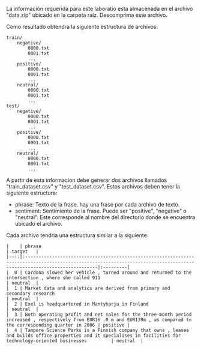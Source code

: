 La información requerida para este laboratio esta almacenada en el archivo 
"data.zip" ubicado en la carpeta raíz. Descomprima este archivo. 

Como resultado obtendra la siguiente estructura de archivos:

```
train/
    negative/
        0000.txt
        0001.txt
        ...
    positive/
        0000.txt
        0001.txt
        ...
    neutral/
        0000.txt
        0001.txt
        ...
test/
    negative/
        0000.txt
        0001.txt
        ...
    positive/
        0000.txt
        0001.txt
        ...
    neutral/
        0000.txt
        0001.txt
        ...
```

A partir de esta informacion debe generar dos archivos llamados "train_dataset.csv" y 
"test_dataset.csv". Estos archivos deben tener la siguiente estructura:

* phrase: Texto de la frase. hay una frase por cada archivo de texto.
* sentiment: Sentimiento de la frase. Puede ser "positive", "negative" o "neutral". Este corresponde al nombre del directorio donde se encuentra ubicado el archivo.

Cada archivo tendria una estructura similar a la siguiente:

```
|    | phrase                                                                                                                                                                 | target   |
|---:|:-----------------------------------------------------------------------------------------------------------------------------------------------------------------------|:---------|
|  0 | Cardona slowed her vehicle , turned around and returned to the intersection , where she called 911                                                                     | neutral  |
|  1 | Market data and analytics are derived from primary and secondary research                                                                                              | neutral  |
|  2 | Exel is headquartered in Mantyharju in Finland                                                                                                                         | neutral  |
|  3 | Both operating profit and net sales for the three-month period increased , respectively from EUR16 .0 m and EUR139m , as compared to the corresponding quarter in 2006 | positive |
|  4 | Tampere Science Parks is a Finnish company that owns , leases and builds office properties and it specialises in facilities for technology-oriented businesses         | neutral  |
```
